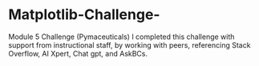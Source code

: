 # Matplotlib-Challenge-
Module 5 Challenge (Pymaceuticals)
I completed this challenge with support from instructional staff, by working with peers, referencing Stack Overflow, AI Xpert, Chat gpt, and AskBCs.
